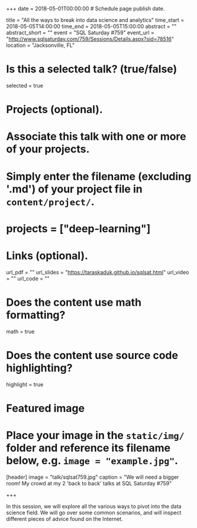 +++
date = 2018-05-01T00:00:00  # Schedule page publish date.

title = "All the ways to break into data science and analytics"
time_start = 2018-05-05T14:00:00
time_end = 2018-05-05T15:00:00
abstract = ""
abstract_short = ""
event = "SQL Saturday #759"
event_url = "http://www.sqlsaturday.com/759/Sessions/Details.aspx?sid=78516"
location = "Jacksonville, FL"

# Is this a selected talk? (true/false)
selected = true

# Projects (optional).
#   Associate this talk with one or more of your projects.
#   Simply enter the filename (excluding '.md') of your project file in `content/project/`.
# projects = ["deep-learning"]

# Links (optional).
url_pdf = ""
url_slides = "https://taraskaduk.github.io/sqlsat.html"
url_video = ""
url_code = ""

# Does the content use math formatting?
math = true

# Does the content use source code highlighting?
highlight = true

# Featured image
# Place your image in the `static/img/` folder and reference its filename below, e.g. `image = "example.jpg"`.
[header]
image = "talk/sqlsat759.jpg"
caption = "We will need a bigger room! My crowd at my 2 'back to back' talks at SQL Saturday #759"

+++

In this session, we will explore all the various ways to pivot into the data science field. We will go over some common scenarios, and will inspect different pieces of advice found on the Internet.